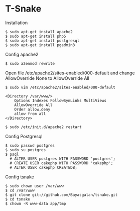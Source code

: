 T-Snake
=======

Installation

    $ sudo apt-get install apache2
    $ sudo apt-get install php5
    $ sudo apt-get install postgresql
    $ sudo apt-get install pgadmin3

Config apache2

    $ sudo a2enmod rewrite
    
Open file /etc/apache2/sites-enabled/000-default and change AllowOverride None to AllowOverride All

    $ sudo vim /etc/apache2/sites-enabled/000-default
    
    <Directory /var/www/>
        Options Indexes FollowSymLinks MultiViews
        AllowOverride All
        Order allow,deny
        allow from all
    </Directory>
    
    $ sudo /etc/init.d/apache2 restart
    
Config Postgresql

    $ sudo passwd postgres
    $ sudo su postgres
    $ psql
      # ALTER USER postgres WITH PASSWORD 'postgres';
      # CREATE USER cakephp WITH PASSWORD 'cakephp';
      # ALTER USER cakephp CREATEDB;

Config tsnake

    $ sudo chown user /var/www
    $ cd /var/www
    $ git clone git://github.com/Bayasgalan/tsnake.git
    $ cd tsnake
    $ chown -R www-data app/tmp

